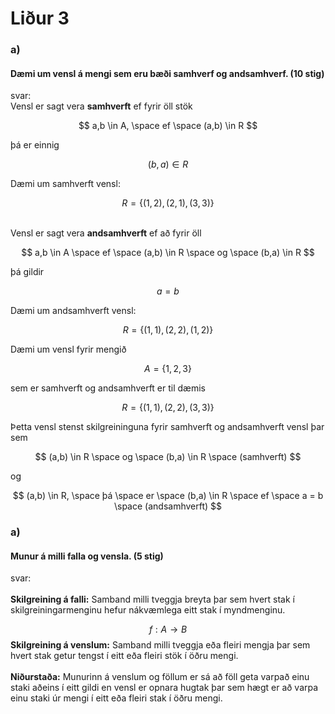# Liður 3

### a)  
#### Dæmi um vensl á mengi sem eru bæði samhverf og andsamhverf. (10 stig)

svar: \
Vensl er sagt vera **samhverft** ef fyrir öll stök 

$$
a,b \in A, \space ef \space (a,b) \in R  
$$

þá er einnig

$$
(b,a) \in R
$$

Dæmi um samhverft vensl:

$$
R = \{(1,2),(2,1),(3,3)\}
$$

\
Vensl er sagt vera **andsamhverft** ef að fyrir öll

$$
a,b \in A \space ef \space (a,b) \in R \space og \space (b,a) \in R
$$

þá gildir 

$$
a = b
$$

Dæmi um andsamhverft vensl:

$$
R = \{(1,1),(2,2),(1,2)\}
$$

Dæmi um vensl fyrir mengið 

$$
A = \{1,2,3\}
$$

sem er samhverft og andsamhverft er til dæmis

$$
R = \{(1,1),(2,2),(3,3)\}
$$

Þetta vensl stenst skilgreininguna fyrir samhverft og andsamhverft vensl þar sem 

$$
(a,b) \in R \space og \space (b,a) \in R \space (samhverft)
$$

og 

$$
(a,b) \in R, \space þá \space er \space (b,a) \in R \space ef \space a = b \space (andsamhverft)
$$

### a)  
#### Munur á milli falla og vensla. (5 stig)

svar:
\
\
**Skilgreining á falli:** Samband milli tveggja breyta þar sem hvert stak í skilgreiningarmenginu hefur nákvæmlega eitt stak í myndmenginu.

$$
f: A \to B
$$
**Skilgreining á venslum:** Samband milli tveggja eða fleiri mengja þar sem hvert stak getur tengst í eitt eða fleiri stök í öðru mengi. 
\
\
**Niðurstaða:** Munurinn á venslum og föllum er sá að föll geta varpað einu staki aðeins í eitt gildi en vensl er opnara hugtak þar sem hægt er að varpa einu staki úr mengi í eitt eða fleiri stak í öðru mengi. 



